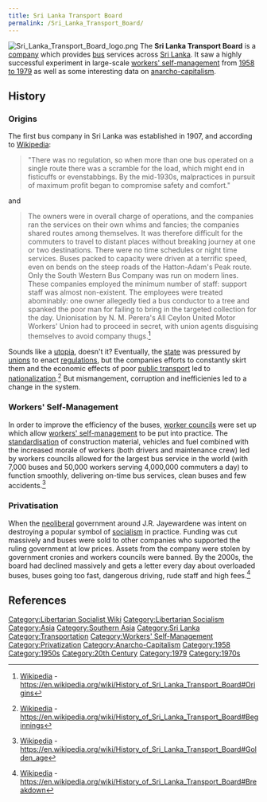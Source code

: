 ```yaml
---
title: Sri Lanka Transport Board
permalink: /Sri_Lanka_Transport_Board/
---
```


![](Sri_Lanka_Transport_Board_logo.png "Sri_Lanka_Transport_Board_logo.png")
The **Sri Lanka Transport Board** is a
[company](Corporations "wikilink") which provides
[bus](Buses "wikilink") services across [Sri
Lanka](Democratic_Socialist_Republic_of_Sri_Lanka "wikilink"). It saw a
highly successful experiment in large-scale [workers'
self-management](Workers'_Self-Management "wikilink") from [1958 to
1979](Timeline_of_Libertarian_Socialism "wikilink") as well as some
interesting data on [anarcho-capitalism](Anarcho-Capitalism "wikilink").

## History

### Origins

The first bus company in Sri Lanka was established in 1907, and
according to [Wikipedia](Wikipedia "wikilink"):

> "There was no regulation, so when more than one bus operated on a
> single route there was a scramble for the load, which might end in
> fisticuffs or evenstabbings. By the mid-1930s, malpractices in pursuit
> of maximum profit began to compromise safety and comfort."

and

> The owners were in overall charge of operations, and the companies ran
> the services on their own whims and fancies; the companies shared
> routes among themselves. It was therefore difficult for the commuters
> to travel to distant places without breaking journey at one or two
> destinations. There were no time schedules or night time services.
> Buses packed to capacity were driven at a terrific speed, even on
> bends on the steep roads of the Hatton-Adam's Peak route. Only the
> South Western Bus Company was run on modern lines. These companies
> employed the minimum number of staff: support staff was almost
> non-existent. The employees were treated abominably: one owner
> allegedly tied a bus conductor to a tree and spanked the poor man for
> failing to bring in the targeted collection for the day. Unionisation
> by N. M. Perera's All Ceylon United Motor Workers' Union had to
> proceed in secret, with union agents disguising themselves to avoid
> company thugs.[^1]

Sounds like a [utopia](Anarcho-Capitalism "wikilink"), doesn't it?
Eventually, the [state](State_(Polity) "wikilink") was pressured by
[unions](Trade_Unions "wikilink") to enact
[regulations](Regulation "wikilink"), but the companies efforts to
constantly skirt them and the economic effects of poor [public
transport](Transport "wikilink") led to
[nationalization](nationalization "wikilink").[^2] But mismangement,
corruption and inefficienies led to a change in the system.

### Workers' Self-Management

In order to improve the efficiency of the buses, [worker
councils](Worker_Councils "wikilink") were set up which allow [workers'
self-management](Workers'_Self-Management "wikilink") to be put into
practice. The [standardisation](standardisation "wikilink") of
construction material, vehicles and fuel combined with the increased
morale of workers (both drivers and maintenance crew) led by workers
councils allowed for the largest bus service in the world (with 7,000
buses and 50,000 workers serving 4,000,000 commuters a day) to function
smoothly, delivering on-time bus services, clean buses and few
accidents.[^3]

### Privatisation

When the [neoliberal](Neoliberalism "wikilink") government around J.R.
Jayewardene was intent on destroying a popular symbol of
[socialism](socialism "wikilink") in practice. Funding was cut massively
and buses were sold to other companies who supported the ruling
government at low prices. Assets from the company were stolen by
government cronies and workers councils were banned. By the 2000s, the
board had declined massively and gets a letter every day about
overloaded buses, buses going too fast, dangerous driving, rude staff
and high fees.[^4]

## References

<references />

[Category:Libertarian Socialist
Wiki](Category:Libertarian_Socialist_Wiki "wikilink")
[Category:Libertarian
Socialism](Category:Libertarian_Socialism "wikilink")
[Category:Asia](Category:Asia "wikilink") [Category:Southern
Asia](Category:Southern_Asia "wikilink") [Category:Sri
Lanka](Category:Sri_Lanka "wikilink")
[Category:Transportation](Category:Transportation "wikilink")
[Category:Workers'
Self-Management](Category:Workers'_Self-Management "wikilink")
[Category:Privatization](Category:Privatization "wikilink")
[Category:Anarcho-Capitalism](Category:Anarcho-Capitalism "wikilink")
[Category:1958](Category:1958 "wikilink")
[Category:1950s](Category:1950s "wikilink") [Category:20th
Century](Category:20th_Century "wikilink")
[Category:1979](Category:1979 "wikilink")
[Category:1970s](Category:1970s "wikilink")

[^1]: [Wikipedia](Wikipedia "wikilink") -
    <https://en.wikipedia.org/wiki/History_of_Sri_Lanka_Transport_Board#Origins>

[^2]: [Wikipedia](Wikipedia "wikilink") -
    <https://en.wikipedia.org/wiki/History_of_Sri_Lanka_Transport_Board#Beginnings>

[^3]: [Wikipedia](Wikipedia "wikilink") -
    <https://en.wikipedia.org/wiki/History_of_Sri_Lanka_Transport_Board#Golden_age>

[^4]: [Wikipedia](Wikipedia "wikilink") -
    <https://en.wikipedia.org/wiki/History_of_Sri_Lanka_Transport_Board#Breakdown>
